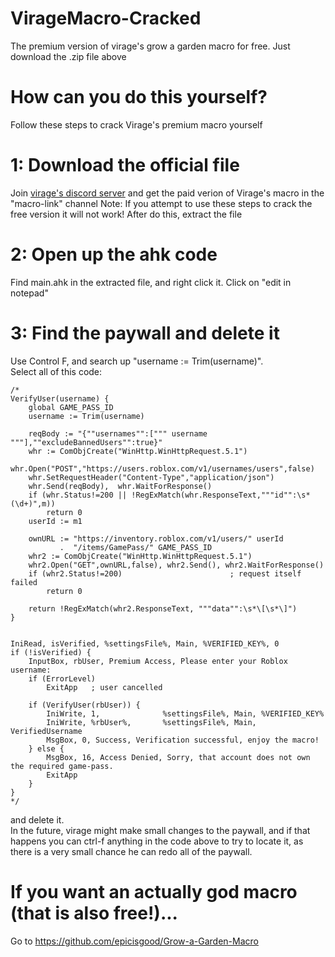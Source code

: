 # VirageMacro-Cracked
The premium version of virage's grow a garden macro for free.
Just download the .zip file above

# How can you do this yourself?
Follow these steps to crack Virage's premium macro yourself


# 1: Download the official file
Join [virage's discord server](https://discord.gg/virage) and get the paid verion of Virage's macro in the "macro-link" channel
Note: If you attempt to use these steps to crack the free version it will not work!
After do this, extract the file

# 2: Open up the ahk code
Find main.ahk in the extracted file, and right click it.
Click on "edit in notepad"

# 3: Find the paywall and delete it
Use Control F, and search up "username := Trim(username)".  
Select all of this code:  

```ahk
/*
VerifyUser(username) {
    global GAME_PASS_ID
    username := Trim(username)

    reqBody := "{""usernames"":[""" username """],""excludeBannedUsers"":true}"
    whr := ComObjCreate("WinHttp.WinHttpRequest.5.1")
    whr.Open("POST","https://users.roblox.com/v1/usernames/users",false)
    whr.SetRequestHeader("Content-Type","application/json")
    whr.Send(reqBody),  whr.WaitForResponse()
    if (whr.Status!=200 || !RegExMatch(whr.ResponseText,"""id"":\s*(\d+)",m))
        return 0
    userId := m1

    ownURL := "https://inventory.roblox.com/v1/users/" userId
           .  "/items/GamePass/" GAME_PASS_ID
    whr2 := ComObjCreate("WinHttp.WinHttpRequest.5.1")
    whr2.Open("GET",ownURL,false), whr2.Send(), whr2.WaitForResponse()
    if (whr2.Status!=200)                        ; request itself failed
        return 0

    return !RegExMatch(whr2.ResponseText, """data"":\s*\[\s*\]")
}


IniRead, isVerified, %settingsFile%, Main, %VERIFIED_KEY%, 0
if (!isVerified) {
    InputBox, rbUser, Premium Access, Please enter your Roblox username:
    if (ErrorLevel)
        ExitApp   ; user cancelled

    if (VerifyUser(rbUser)) {
        IniWrite, 1,              %settingsFile%, Main, %VERIFIED_KEY%
        IniWrite, %rbUser%,       %settingsFile%, Main, VerifiedUsername
        MsgBox, 0, Success, Verification successful, enjoy the macro!
    } else {
        MsgBox, 16, Access Denied, Sorry, that account does not own the required game-pass.
        ExitApp
    }
}
*/
```

and delete it.  
In the future, virage might make small changes to the paywall, and if that happens you can ctrl-f anything in the code above to try to locate it, as there is a very small chance he can redo all of the paywall.  

# If you want an actually god macro (that is also free!)...
Go to https://github.com/epicisgood/Grow-a-Garden-Macro


